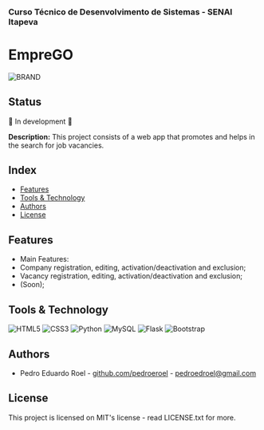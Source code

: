 ### Curso Técnico de Desenvolvimento de Sistemas - SENAI Itapeva

# EmpreGO
![BRAND]()

## Status

:construction: In development :construction:

**Description:**
This project consists of a web app that promotes and helps in the search for job vacancies.

## Index
* [Features](#features)
* [Tools & Technology](#tools--technology)
* [Authors](#authors)
* [License](#license)

## Features

- Main Features:
 - Company registration, editing, activation/deactivation and exclusion;
 - Vacancy registration, editing, activation/deactivation and exclusion;
 - (Soon);

## Tools & Technology

![HTML5](https://img.shields.io/badge/HTML5-E34F26?style=for-the-badge&logo=html5&logoColor=white)
![CSS3](https://img.shields.io/badge/CSS3-1572B6?style=for-the-badge&logo=css3&logoColor=white)
![Python](https://img.shields.io/badge/Python-FFD43B?style=for-the-badge&logo=python&logoColor=blue)
![MySQL](https://img.shields.io/badge/MySQL-005C84?style=for-the-badge&logo=mysql&logoColor=white)
![Flask](https://img.shields.io/badge/Flask-000000?style=for-the-badge&logo=flask&logoColor=white)
![Bootstrap](https://img.shields.io/badge/Bootstrap-563D7C?style=for-the-badge&logo=bootstrap&logoColor=white)

## Authors

- Pedro Eduardo Roel - [github.com/pedroeroel](https://github.com/pedroeroel) - pedroedroel@gmail.com

## License

This project is licensed on MIT's license - read LICENSE.txt for more.

